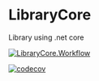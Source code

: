 # LibraryCore
Library using .net core

[![LibraryCore.Workflow](https://github.com/dibiancoj/LibraryCore/actions/workflows/dotnet.yml/badge.svg)](https://github.com/dibiancoj/LibraryCore/actions/workflows/dotnet.yml)

[![codecov](https://codecov.io/gh/dibiancoj/LibraryCore/branch/master/graph/badge.svg?token=KBQKSJYVZF)](https://codecov.io/gh/dibiancoj/LibraryCore)

<!---![GitHub release (latest SemVer)](https://img.shields.io/github/v/release/dibiancoj/LibraryCore?sort=semver) -->

